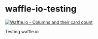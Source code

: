 # waffle-io-testing

[![Waffle.io - Columns and their card count](https://badge.waffle.io/janivihervas/waffle-io-testing.svg?columns=all)](https://waffle.io/janivihervas/waffle-io-testing)

Testing waffle.io
